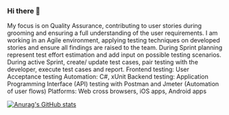 ### Hi there 👋

My focus is on Quality Assurance, contributing to user stories
during grooming and ensuring a full understanding of the user
requirements. I am working in an Agile environment, applying testing
techniques on developed stories and ensure all findings are raised to
the team. During Sprint planning represent test effort estimation and
add input on possible testing scenarios. During active Sprint, create/
update test cases, pair testing with the developer, execute test cases
and report.
Frontend testing: User Acceptance testing
Automation: C#, xUnit
Backend testing: Application Programming Interface (API) testing
with Postman and Jmeter (Automation of user flows)
Platforms: Web cross browsers, iOS apps, Android apps

[![Anurag's GitHub stats](https://github-readme-stats.vercel.app/api?username=johanopperman)](https://github.com/anuraghazra/github-readme-stats)

